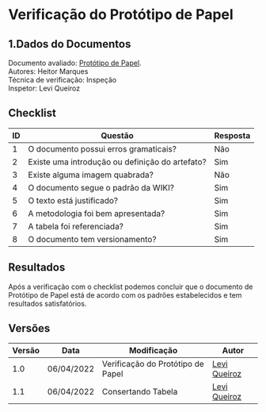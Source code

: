 # Verificação do Protótipo de Papel

## 1.Dados do Documentos
Documento avaliado: [Protótipo de Papel](./../Design_avaliacao_desenv/nivel2/planejamento_Avaliação.md).<br>
Autores: Heitor Marques <br>
Técnica de verificação: Inspeção<br>
Inspetor: Levi Queiroz<br>

## Checklist
|ID|Questão|Resposta|
|--|--|--|
|1|O documento possui erros gramaticais?|Não|
|2|Existe uma introdução ou definição do artefato?|Sim|
|3|Existe alguma imagem quabrada?|Não|
|4|O documento segue o padrão da WIKI?|Sim|
|5|O texto está justificado?|Sim|
|6|A metodologia foi bem apresentada?|Sim|
|7|A tabela foi referenciada?|Sim|
|8|O documento tem versionamento?|Sim|



## Resultados
Após a verificação com o checklist podemos concluir que o documento de Protótipo de Papel está de acordo com os padrões estabelecidos e tem resultados satisfatórios.

## Versões
| Versão | Data | Modificação | Autor |
|--|--|--|--|
| 1.0 | 06/04/2022 | Verificação do Protótipo de Papel |[Levi Queiroz](github.com/LeviQ27) |
| 1.1 | 06/04/2022 | Consertando Tabela |[Levi Queiroz](github.com/LeviQ27) |